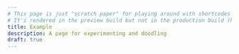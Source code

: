 ```yaml
---
# This page is just "scratch paper" for playing around with shortcodes and such.
# It's rendered in the preview build but not in the production build (hence the draft status).
title: Example
description: A page for experimenting and doodling
draft: true
---
```

